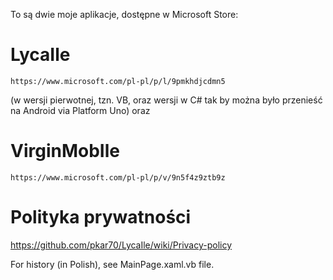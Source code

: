 
 To są dwie moje aplikacje, dostępne w Microsoft Store:

# LycaIle
	https://www.microsoft.com/pl-pl/p/l/9pmkhdjcdmn5
(w wersji pierwotnej, tzn. VB, oraz wersji w C# tak by można było przenieść na Android via Platform Uno)
oraz

# VirginMobIle
	https://www.microsoft.com/pl-pl/p/v/9n5f4z9ztb9z

# Polityka prywatności
 https://github.com/pkar70/LycaIle/wiki/Privacy-policy


 For history (in Polish), see MainPage.xaml.vb file.
